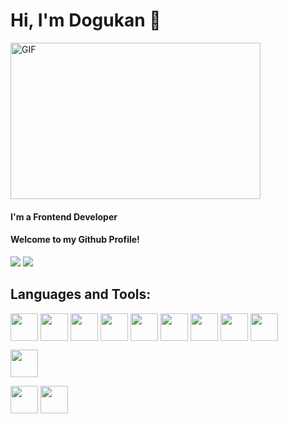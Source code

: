 
<h1 align="left">Hi, I'm Dogukan  👋 </h1>
<img align="center" alt="GIF" src="https://media2.giphy.com/media/WTjXuYA2y4o3UZly3W/giphy.gif?cid=790b7611096cbc06d221a5e9dadfaf519da56c3fe84d1150&rid=giphy.gif&ct=g" width="400" height="250" />
<h4 align="left"> I'm a Frontend Developer  </h4>
<h4 align="left">Welcome to my Github Profile! </h4>
<p align="left">

<a href = "https://www.linkedin.com/in/ufuk-kazdal-499478b0/"><img src="https://img.icons8.com/fluent/48/000000/linkedin.png"/></a>
<a href = "https://www.instagram.com/lazdak11/"><img src="https://img.icons8.com/fluent/48/000000/instagram-new.png"/></a>

</p>



<h2 align='left''> Languages and Tools: </h2>
<p align='left'>

<img width ='44px' align='center' src ='https://raw.githubusercontent.com/rahulbanerjee26/githubAboutMeGenerator/main/icons/reactjs.svg'>
<img width ='44px' align='center' src ='https://raw.githubusercontent.com/rahulbanerjee26/githubAboutMeGenerator/main/icons/javascript.svg'>
<img width ='44px' align='center' src ='https://raw.githubusercontent.com/rahulbanerjee26/githubAboutMeGenerator/main/icons/css.svg'>
<img width ='44px' align='center' src ='https://raw.githubusercontent.com/rahulbanerjee26/githubAboutMeGenerator/main/icons/bootstrap.svg'>
<img width ='44px' align='center' src ='https://raw.githubusercontent.com/rahulbanerjee26/githubAboutMeGenerator/main/icons/html.svg'>  
<img width ='44px' align='center' src ='https://raw.githubusercontent.com/rahulbanerjee26/githubAboutMeGenerator/main/icons/sass.svg'>
<img width ='44px' align='center' src ='https://raw.githubusercontent.com/rahulbanerjee26/githubAboutMeGenerator/main/icons/firebase.svg'>  
<img width ='44px' align='center' src ='https://raw.githubusercontent.com/rahulbanerjee26/githubAboutMeGenerator/main/icons/illustrator.svg'>
<img width ='44px' align='center' src ='https://raw.githubusercontent.com/rahulbanerjee26/githubAboutMeGenerator/main/icons/photoshop.svg
'>

<img width ='44px' align='center' src ='https://raw.githubusercontent.com/rahulbanerjee26/githubAboutMeGenerator/main/icons/photoshop.svg
'>



<img width ='44px' align='center' src ='https://raw.githubusercontent.com/rahulbanerjee26/githubAboutMeGenerator/main/icons/git.svg'>
<img width ='44px' align='center' src ='https://raw.githubusercontent.com/rahulbanerjee26/githubAboutMeGenerator/main/icons/github.svg'>

<br>
</p>
<br>


<!-- BLOG-POST-LIST:START 
<h2 align='left'> My GitHub Stats <img src='https://media1.giphy.com/media/du3J3cXyzhj75IOgvA/giphy.gif?cid=ecf05e47x2g034i9pzwtzzsd3xgg2w9nr94t4tflbbgo3008&rid=giphy.gif' width='30px'> </h2>
<a href="https://github.com/anuraghazra/github-readme-stats">
<img src="https://github-readme-stats.vercel.app/api?username=codermother&count_private=true&show_icons=true&theme=default" />
</a>
<a href="https://github.com/anuraghazra/convoychat">
<img src="https://github-readme-stats.vercel.app/api/top-langs/?username=codermother&theme=default" />
</a>
</div>
-->
<!-- BLOG-POST-LIST:END -->
